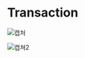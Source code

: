 # Transaction

![캡처](https://user-images.githubusercontent.com/92428740/159941395-33a3ba02-7aee-4c2b-90f4-141590262647.PNG)

![캡쳐2](https://user-images.githubusercontent.com/92428740/159941415-d3612f45-3fe6-4ad9-8ef7-be431ffa1ed8.PNG)

